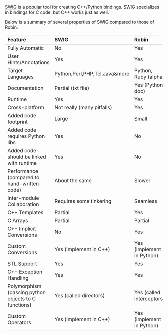 [SWIG](http://www.swig.org) is a popular tool for creating C++/Python bindings. SWIG specializes in bindings for C code, but C++ works just as well.

Below is a summary of several properties of SWIG compared to those of Robin.

| **Feature** | **SWIG** | **Robin** |
|:------------|:---------|:----------|
|Fully Automatic|No|Yes|
|User Hints/Annotations|Yes|Yes|
|Target Languages|Python,Perl,PHP,Tcl,Java&more|Python, Ruby (alpha)|
|Documentation|Partial (txt file)|Yes (Python doc)|
|Runtime|Yes|Yes|
|Cross-platform|Not really (many pitfalls)|Yes|
|Added code footprint|Large|Small|
|Added code requires Python libs|Yes|No|
|Added code should be linked with runtime|Yes|No|
|Performance (compared to hand-written code)|About the same|Slower|
|Inter-module Collaboration|Requires some tinkering|Seamless|
|C++ Templates|Partial|Yes|
|C Arrays|Partial|Partial|
|C++ Implicit Conversions|No|Yes|
|Custom Conversions|Yes (implement in C++)|Yes (implement in Python)|
|STL Support|Yes|Yes|
|C++ Exception Handling|Yes|Yes|
|Polymorphism (passing python objects to C functions) |Yes (called directors)|Yes (called interceptors)|
|Custom Operators|Yes (implement in C++)|Yes (implement in Python)|